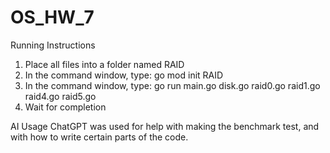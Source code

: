 # OS_HW_7

Running Instructions
1. Place all files into a folder named RAID
2. In the command window, type: go mod init RAID
3. In the command window, type: go run main.go disk.go raid0.go raid1.go raid4.go raid5.go
4. Wait for completion

AI Usage
ChatGPT was used for help with making the benchmark test, and with how to write certain parts of the code.
